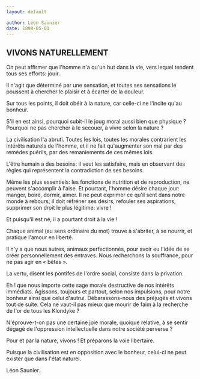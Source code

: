 ```yaml
---
layout: default

author: Léon Saunier
date: 1898-05-01
---
```


## VIVONS NATURELLEMENT

On peut affirmer que l'homme n'a qu'un but dans la vie, vers lequel tendent tous ses efforts: jouir.

Il n'agit que déterminé par une sensation, et toutes ses sensations le poussent à chercher le plaisir et à écarter 
de la douleur.

Sur tous les points, il doit obéir à la nature, car celle-ci ne l'incite qu'au bonheur.

S'il en est ainsi, pourquoi subit-il le joug moral aussi bien que physique ? Pourquoi ne pas chercher à le 
secouer, à vivre selon la nature ?

La civilisation l'a abruti. Toutes les lois, toutes les morales contrarient les intérêts naturels de l'homme, et 
il ne fait qu'augmenter son mal par des remèdes puérils, par des remaniements de ces mêmes lois.

L'être humain a des besoins: il veut les satisfaire, mais en observant des règles qui représentent la 
contradiction de ses besoins.

Même les plus essentiels: les fonctions de nutrition et de reproduction, ne peuvent s'accomplir à l'aise. Et 
pourtant, l'homme désire chaque jour: manger, boire, dormir, aimer. Il ne peut exprimer ce qu'il sent dans notre 
monde à rebours; il doit réfréner ses désirs, refouler ses aspirations, supprimer son droit le plus légitime: 
vivre !

Et puisqu'il est né, il a pourtant droit à la vie !

Chaque animal (au sens ordinaire du mot) trouve à s'abriter, à se nourrir, et pratique l'amour en liberté.

Il n'y a que nous autres, animaux perfectionnés, pour avoir eu l'idée de se créer personnellement des entraves. Nous recherchons la souffrance, pour ne pas agir en &laquo; bêtes &raquo;.

La vertu, disent les pontifes de l'ordre social, consiste dans la privation.

Eh ! que nous importe cette sage morale destructive de nos intérêts immédiats. Agissons, toujours et partout, 
selon nos impulsions, pour notre bonheur ainsi que celui d'autrui. Débarassons-nous des préjugés et vivons tout de 
suite. Cela ne vaut-il pas mieux que mourir de faim à la recherche de l'or de tous les Klondyke ?

N'éprouve-t-on pas une certaine joie morale, quoique relative, à se sentir dégagé de l'oppression intellectuelle dans notre société perverse ?

Pour et par la nature, vivons ! Et préparons la voie libertaire.

Puisque la civilisation est en opposition avec le bonheur, celui-ci ne peut exister que dans l'état naturel.

Léon Saunier.
